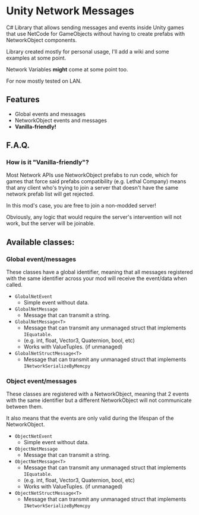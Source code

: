# Unity Network Messages

C# Library that allows sending messages and events inside Unity games that use NetCode for GameObjects without having 
to create prefabs with NetworkObject components.

Library created mostly for personal usage, I'll add a wiki and some examples at some point.

Network Variables **might** come at some point too.

For now mostly tested on LAN.

## Features

- Global events and messages
- NetworkObject events and messages
- **Vanilla-friendly!**

## F.A.Q.

### How is it "Vanilla-friendly"?

Most Network APIs use NetworkObject prefabs to run code, which for games that force said prefabs compatibility 
(e.g. Lethal Company) means that any client who's trying to join a server that doesn't have the same network prefab
list will get rejected.

In this mod's case, you are free to join a non-modded server!

Obviously, any logic that would require the server's intervention will not work, but the server will be joinable.

## Available classes:

### Global event/messages

These classes have a global identifier, meaning that all messages registered with the same identifier across your mod 
will receive the event/data when called.

- ``GlobalNetEvent``
  - Simple event without data.
- ``GlobalNetMessage``
  - Message that can transmit a string.
- ``GlobalNetMessage<T>``
  - Message that can transmit any unmanaged struct that implements ``IEquatable``. 
  - (e.g. int, float, Vector3, Quaternion, bool, etc)
  - Works with ValueTuples. (if unmanaged)
- ``GlobalNetStructMessage<T>``
  - Message that can transmit any unmanaged struct that implements ``INetworkSerializeByMemcpy``

### Object event/messages

These classes are registered with a NetworkObject, meaning that 2 events with the same identifier but a different NetworkObject
will not communicate between them.

It also means that the events are only valid during the lifespan of the NetworkObject.

- ``ObjectNetEvent``
  - Simple event without data.
- ``ObjectNetMessage``
  - Message that can transmit a string.
- ``ObjectNetMessage<T>``
  - Message that can transmit any unmanaged struct that implements ``IEquatable``.
  - (e.g. int, float, Vector3, Quaternion, bool, etc)
  - Works with ValueTuples. (if unmanaged)
- ``ObjectNetStructMessage<T>``
  - Message that can transmit any unmanaged struct that implements ``INetworkSerializeByMemcpy``